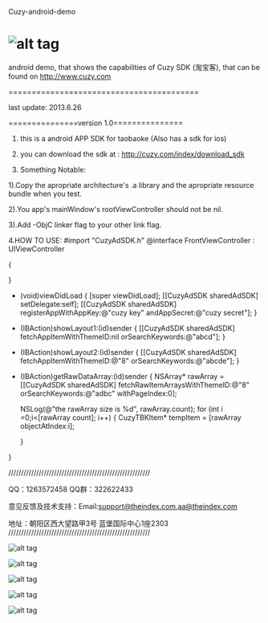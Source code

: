 Cuzy-android-demo

![alt tag](https://raw.github.com/TheIndex/Cuzy-iOS-demo/master/pic/0.png)
=============

android demo, that shows the capabilities of Cuzy SDK (淘宝客), that can be found on http://www.cuzy.com

=========================================

last update: 2013.6.26

===============version 1.0===============

1.  this is a android APP SDK for taobaoke (Also has a sdk for ios)

2.  you can download the sdk at : http://cuzy.com/index/download_sdk

3.  Something Notable:

   1).Copy the apropriate architecture's .a library and the apropriate resource bundle when you test.

   2).You app's mainWindow's rootViewController should not be nil.

   3).Add -ObjC linker flag to your other link flag.


4.HOW TO USE:
#import "CuzyAdSDK.h"
@interface FrontViewController : UIViewController<CuzyAdSDKDelegate>

{
    
}


- (void)viewDidLoad
{
    [super viewDidLoad];
    [[CuzyAdSDK sharedAdSDK] setDelegate:self];
    [[CuzyAdSDK sharedAdSDK] registerAppWithAppKey:@"cuzy key"   andAppSecret:@"cuzy secret"];
}


- (IBAction)showLayout1:(id)sender {
    [[CuzyAdSDK sharedAdSDK] fetchAppItemWithThemeID:nil orSearchKeywords:@"abcd"];
}
- (IBAction)showLayout2:(id)sender {
    [[CuzyAdSDK sharedAdSDK] fetchAppItemWithThemeID:@"8" orSearchKeywords:@"abcde"];
}
- (IBAction)getRawDataArray:(id)sender {
   NSArray* rawArray  = [[CuzyAdSDK sharedAdSDK] fetchRawItemArraysWithThemeID:@"8" orSearchKeywords:@"adbc" withPageIndex:0];
    
    NSLog(@"the rawArray size is %d", rawArray.count);
    for (int i =0;i<[rawArray count]; i++) {
        CuzyTBKItem* tempItem = [rawArray objectAtIndex:i];
        
    }

}



////////////////////////////////////////////////////////

QQ：1263572458 QQ群：322622433

意见反馈及技术支持：Email:support@theindex.com,aa@theindex.com

地址：朝阳区西大望路甲3号 蓝堡国际中心1座2303
////////////////////////////////////////////////////////

![alt tag](https://raw.github.com/TheIndex/Cuzy-Android-demo/master/pic/1.png) 

![alt tag](https://raw.github.com/TheIndex/Cuzy-Android-demo/master/pic/2.png)

![alt tag](https://raw.github.com/TheIndex/Cuzy-Android-demo/master/pic/3.png)

![alt tag](https://raw.github.com/TheIndex/Cuzy-Android-demo/master/pic/4.png)

![alt tag](https://raw.github.com/TheIndex/Cuzy-Android-demo/master/pic/5.png)
